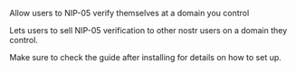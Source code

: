 Allow users to NIP-05 verify themselves at a domain you control

Lets users to sell NIP-05 verification to other nostr users on a domain they control.

Make sure to check the guide after installing for details on how to set up.